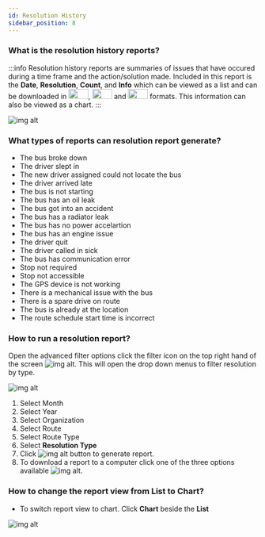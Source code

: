 ```yaml
---
id: Resolution History
sidebar_position: 8
---
```



### What is the resolution history reports?
:::info
Resolution history reports are summaries of issues that have occured during a time frame and the action/solution made. Included in this report is the **Date**, **Resolution**, **Count**, and **Info** which can be viewed as a list and can be downloaded in <img src='/img/csv-btn.png' height='20px' width='40px'/>, <img src='/img/pdf-btn.png' height='20px' width='40px'/> and <img src='/img/excel-btn.png' height='20px' width='40px'/> formats. This information can also be viewed as a chart. 
:::

![img alt](/img/reports-resolution-history.png)

### What types of reports can resolution report generate?
- The bus broke down
- The driver slept in
- The new driver assigned could not locate the bus
- The driver arrived late
- The bus is not starting
- The bus has an oil leak
- The bus got into an accident
- The bus has a radiator leak
- The bus has no power accelartion 
- The bus has an engine issue
- The driver quit 
- The driver called in sick
- The bus has communication error
- Stop not required
- Stop not accessible
- The GPS device is not working
- There is a mechanical issue with the bus
- There is a spare drive on route
- The bus is already at the location
- The route schedule start time is incorrect 
  

### How to run a resolution report?

Open the advanced filter options click the filter icon on the top right hand of the screen ![img alt](/img/reports-adv-filter-icon.png). This will open the drop down menus to filter resolution by type.

![img alt](/img/reports-resolution-history.png)
1. Select Month
2. Select Year 
3. Select Organization
4. Select Route
5. Select Route Type
6. Select **Resolution Type**  
7. Click ![img alt](/img/reports-search-btn.png) button to generate report.
8. To download a report to a computer click one of the three options available ![img alt](/img/reports-export-options.png).

### How to change the report view from List to Chart?
- To switch report view to chart. Click **Chart** beside the **List**

![img alt](/img/reports-resolution-history-chart.png)